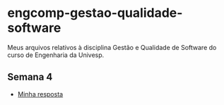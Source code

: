 # engcomp-gestao-qualidade-software
Meus arquivos relativos à disciplina Gestão e Qualidade de Software do curso de Engenharia da Univesp.

## Semana 4
* [Minha resposta](sem4/GQSSemana4/test/br/univesp/qualidade/banco/ContaCorrenteTest.java)